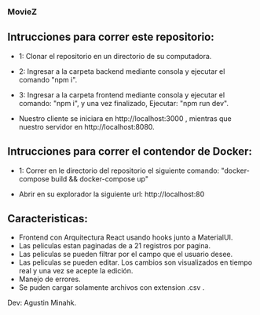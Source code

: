 ### MovieZ
## Intrucciones para correr este repositorio:

- 1: Clonar el repositorio en un directorio de su computadora.
- 2: Ingresar a la carpeta backend mediante consola y ejecutar el comando "npm i".
- 3: Ingresar a la carpeta frontend mediante consola y ejecutar el comando: "npm i", y una vez finalizado, Ejecutar: "npm run dev".

- Nuestro cliente se iniciara en http://localhost:3000 , mientras que nuestro servidor en http://localhost:8080.

## Intrucciones para correr el contendor de Docker: 

- 1: Correr en le directorio del repositorio el siguiente comando: "docker-compose build && docker-compose up"

- Abrir en su explorador la siguiente url: http://localhost:80

## Caracteristicas:

- Frontend con Arquitectura React usando hooks junto a MaterialUI.
- Las peliculas estan paginadas de a 21 registros por pagina.
- Las peliculas se pueden filtrar por el campo que el usuario desee.
- Las peliculas se pueden editar. Los cambios son visualizados en tiempo real y una vez se acepte la edición.
- Manejo de errores.
- Se puden cargar solamente archivos con extension .csv .

Dev: Agustin Minahk.
